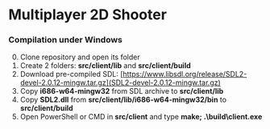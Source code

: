# Multiplayer 2D Shooter

### Compilation under Windows
0. Clone repository and open its folder
1. Create 2 folders: **src/client/lib** and **src/client/build**
2. Download pre-compiled SDL: [https://www.libsdl.org/release/SDL2-devel-2.0.12-mingw.tar.gz](SDL2-devel-2.0.12-mingw.tar.gz)
3. Copy **i686-w64-mingw32** from SDL archive to **src/client/lib**
4. Copy **SDL2.dll** from **src/client/lib/i686-w64-mingw32/bin** to **src/client/build**
5. Open PowerShell or CMD in **src/client** and type **make; .\build\client.exe**